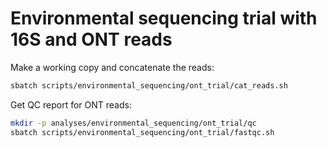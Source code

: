 # Environmental sequencing trial with 16S and ONT reads


Make a working copy and concatenate the reads:

```sh
sbatch scripts/environmental_sequencing/ont_trial/cat_reads.sh
```

Get QC report for ONT reads:

```sh
mkdir -p analyses/environmental_sequencing/ont_trial/qc
sbatch scripts/environmental_sequencing/ont_trial/fastqc.sh
```

